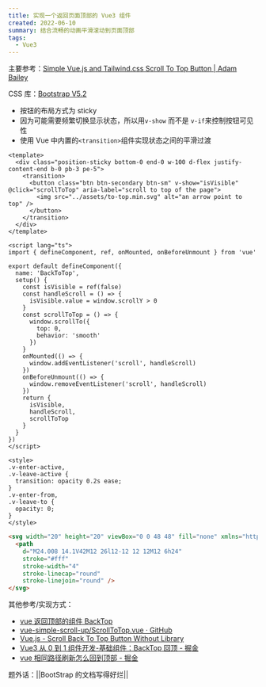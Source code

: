 ```yaml
---
title: 实现一个返回页面顶部的 Vue3 组件
created: 2022-06-10
summary: 结合流畅的动画平滑滚动到页面顶部
tags:
  - Vue3
---
```


主要参考：[Simple Vue.js and Tailwind.css Scroll To Top Button | Adam Bailey](https://adambailey.io/blog/scroll-to-top-button-vue/)

CSS 库：[Bootstrap V5.2](https://getbootstrap.com/docs/5.2/getting-started/introduction/)

- 按钮的布局方式为 sticky
- 因为可能需要频繁切换显示状态，所以用`v-show` 而不是 `v-if`来控制按钮可见性
- 使用 Vue 中内置的`<transition>`组件实现状态之间的平滑过渡

```vue title="BackToTop.vue"
<template>
  <div class="position-sticky bottom-0 end-0 w-100 d-flex justify-content-end b-0 pb-3 pe-5">
    <transition>
      <button class="btn btn-secondary btn-sm" v-show="isVisible" @click="scrollToTop" aria-label="scroll to top of the page">
        <img src="../assets/to-top.min.svg" alt="an arrow point to top" />
      </button>
    </transition>
  </div>
</template>

<script lang="ts">
import { defineComponent, ref, onMounted, onBeforeUnmount } from 'vue'

export default defineComponent({
  name: 'BackToTop',
  setup() {
    const isVisible = ref(false)
    const handleScroll = () => {
      isVisible.value = window.scrollY > 0
    }
    const scrollToTop = () => {
      window.scrollTo({
        top: 0,
        behavior: 'smooth'
      })
    }
    onMounted(() => {
      window.addEventListener('scroll', handleScroll)
    })
    onBeforeUnmount(() => {
      window.removeEventListener('scroll', handleScroll)
    })
    return {
      isVisible,
      handleScroll,
      scrollToTop
    }
  }
})
</script>

<style>
.v-enter-active,
.v-leave-active {
  transition: opacity 0.2s ease;
}
.v-enter-from,
.v-leave-to {
  opacity: 0;
}
</style>
```

```html title="to-top.min.svg"
<svg width="20" height="20" viewBox="0 0 48 48" fill="none" xmlns="http://www.w3.org/2000/svg">
  <path
    d="M24.008 14.1V42M12 26l12-12 12 12M12 6h24"
    stroke="#fff"
    stroke-width="4"
    stroke-linecap="round"
    stroke-linejoin="round" />
</svg>
```

其他参考/实现方式：

- [vue 返回顶部的组件 BackTop](https://blog.csdn.net/m0_46217225/article/details/117933815)
- [vue-simple-scroll-up/ScrollToTop.vue · GitHub](https://github.com/asdf1899/vue-simple-scroll-up/blob/master/src/ScrollToTop.vue)
- [Vue.js - Scroll Back To Top Button Without Library](https://codepen.io/webty_mizusawa/pen/QWLMeqE)
- [Vue3 从 0 到 1 组件开发-基础组件：BackTop 回顶 - 掘金](https://juejin.cn/post/6993729338843594783)
- [vue 相同路径刷新怎么回到顶部 - 掘金](https://juejin.cn/post/6873264845915947016)

题外话：||BootStrap 的文档写得好烂||
